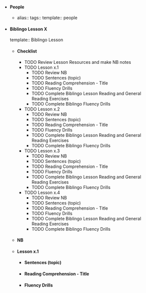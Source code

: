 - #### People
	- alias:: 
	  tags::
	  template:: people
- #### Biblingo Lesson X
  template:: Biblingo Lesson
	- #### Checklist
		- TODO Review Lesson Resources and make NB notes
		- TODO Lesson x.1
			- TODO Review NB
			- TODO Sentences (topic)
			- TODO Reading Comprehension - Title
			- TODO Fluency Drills
			- TODO Complete Biblingo Lesson Reading and General Reading Exercises
			- TODO Complete Biblingo Fluency Drills
		- TODO Lesson x.2
			- TODO Review NB
			- TODO Sentences (topic)
			- TODO Reading Comprehension - Title
			- TODO Fluency Drills
			- TODO Complete Biblingo Lesson Reading and General Reading Exercises
			- TODO Complete Biblingo Fluency Drills
		- TODO Lesson x.3
			- TODO Review NB
			- TODO Sentences (topic)
			- TODO Reading Comprehension - Title
			- TODO Fluency Drills
			- TODO Complete Biblingo Lesson Reading and General Reading Exercises
			- TODO Complete Biblingo Fluency Drills
		- TODO Lesson x.4
			- TODO Review NB
			- TODO Sentences (topic)
			- TODO Reading Comprehension - Title
			- TODO Fluency Drills
			- TODO Complete Biblingo Lesson Reading and General Reading Exercises
			- TODO Complete Biblingo Fluency Drills
	- #### NB
	- #### Lesson x.1
		- #### Sentences (topic)
		- #### Reading Comprehension - Title
		- #### Fluency Drills